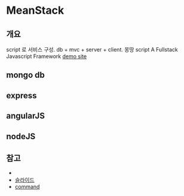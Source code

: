 MeanStack
===========

개요
---------
script 로 서비스 구성. db + mvc + server + client. 몽땅 script  A Fullstack Javascript Framework
[demo site](http://107.170.206.116/#!/articles)

mongo db
------------

express
------------

angularJS
--------------

nodeJS
-------------

참고
----------
- [](http://www.youtube.com/watch?v=imO5S9fbQXk)
- [슬라이드](http://www.slideshare.net/kenu/mean-stack)
- [command](httphttps://github.com/kenu/okdevtv/blob/master/mean/jsfullstack.md)
